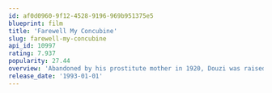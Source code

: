 ```yaml
---
id: af0d0960-9f12-4528-9196-969b951375e5
blueprint: film
title: 'Farewell My Concubine'
slug: farewell-my-concubine
api_id: 10997
rating: 7.937
popularity: 27.44
overview: 'Abandoned by his prostitute mother in 1920, Douzi was raised by a theater troupe. There he meets Shitou and over the following years the two develop an act entitled "Farewell My Concubine" that brings them fame and fortune. When Shitou marries Juxian, Douzi becomes jealous, the beginnings of the acting duo''s explosive breakup and tragic fall take root.'
release_date: '1993-01-01'
---
```

